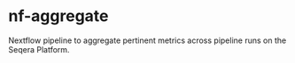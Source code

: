 # nf-aggregate

Nextflow pipeline to aggregate pertinent metrics across pipeline runs on the Seqera Platform.

